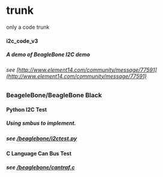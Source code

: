 trunk
=====

only a code trunk

#### i2c_code_v3
##### A demo of BeagleBone I2C demo
###### see [http://www.element14.com/community/message/77591](http://www.element14.com/community/message/77591)

### BeageleBone/BeagleBone Black

#### Python I2C Test
##### Using smbus to implement.
##### see [/beaglebone/i2ctest.py](https://github.com/sintrb/trunk/blob/master/beaglebone/i2ctest.py)


#### C Language Can Bus Test
##### see [/beaglebone/cantraf.c](https://github.com/sintrb/trunk/blob/master/beaglebone/cantraf.c)
